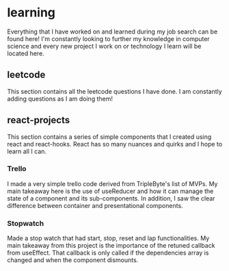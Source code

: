 # learning

Everything that I have worked on and learned during my job search can be found here! I'm constantly looking to further my knowledge in computer science and every new project I work on or technology I learn will be located here.

## leetcode

This section contains all the leetcode questions I have done. I am constantly adding questions as I am doing them!


## react-projects

This section contains a series of simple components that I created using react and react-hooks. React has so many nuances and quirks and I hope to learn all I can.

### Trello

I made a very simple trello code derived from TripleByte's list of MVPs. My main takeaway here is the use of useReducer and how it can manage the state of a component and its sub-components. In addition, I saw the clear difference between container and presentational components.

### Stopwatch

Made a stop watch that had start, stop, reset and lap functionalities. My main takeaway from this project is the importance of the retuned callback from useEffect. That callback is only called if the dependencies array is changed and when the component dismounts.
